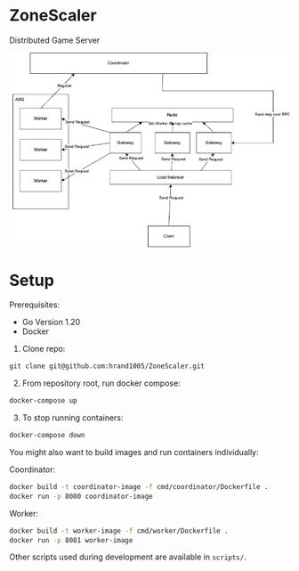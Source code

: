 # ZoneScaler

Distributed Game Server

![ZoneScaler Diagram](docs/ZoneScaler.png)

# Setup

Prerequisites:

-   Go Version 1.20
-   Docker

1. Clone repo:

```sh
git clone git@github.com:hrand1005/ZoneScaler.git
```

2. From repository root, run docker compose:

```sh
docker-compose up
```

3. To stop running containers:

```sh
docker-compose down
```

You might also want to build images and run containers individually:

Coordinator:

```sh
docker build -t coordinator-image -f cmd/coordinator/Dockerfile .
docker run -p 8080 coordinator-image
```

Worker:

```sh
docker build -t worker-image -f cmd/worker/Dockerfile .
docker run -p 8081 worker-image
```

Other scripts used during development are available in `scripts/`.

